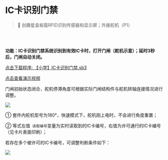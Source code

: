 # IC卡识别门禁

> 🧰  创趣星盒板载RFID识别传感器和显示屏；外接舵机（P1）

<br>
<br>

**功能：IC卡识别门禁系统识别到有效IC卡时，打开门闸（舵机示意）；延时3秒后，门闸自动关闭。**

<a href="/tutorial/starbox_sj/sb3/【小学】IC卡识别门禁.sb3">点击下载程序: 【小学】IC卡识别门禁.sb3</a>

<a href="https://www.bilibili.com/video/BV1bovczdEdk/?vd_source=d34a80bae9d64a0c5a0716bd47877802" target="_blank">点击查看演示视频</a>

门闸初始状态闭合，舵机停滞角度可根据实际门闸结构件与舵机转轴连接情况进行调整。

<img src="/images/docimg/【小学】IC卡识别门禁.png" >

① 套件内舵机型号为180°，快速模式下，舵机刚上电时，不会进行角度重置；

② 等式左值` 读取编号`变量为实时读取到的IC卡编号，右值为许可通行的IC卡编号（见卡片表面印刷）；

若存在多个被许可的IC卡编号，可调整判断条件如下：

<img src="/images/docimg/【小学】IC卡识别门禁2.png" >

